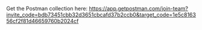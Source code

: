 Get the Postman collection here:
https://app.getpostman.com/join-team?invite_code=bdb73451cbb32d3651cbcafd37b2ccb0&target_code=1e5c816356cf2f81d46659760b2024cf
